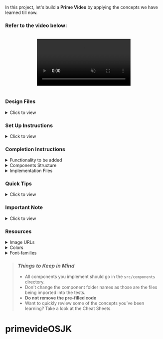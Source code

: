 In this project, let's build a **Prime Video** by applying the concepts we have learned till now.

### Refer to the video below:

<br/>
<div style="text-align: center;">
  <video style="max-width:80%;box-shadow:0 2.8px 2.2px rgba(0, 0, 0, 0.12);outline:none;" loop="true" autoplay="autoplay" controls="controls" muted>
    <source src="https://assets.ccbp.in/frontend/content/react-js/prime-video-output.mp4" type="video/mp4">
    
  </video>
</div>
<br/>

### Design Files

<details>
<summary>Click to view</summary>

- [Large (Size >= 992px) and Extra Large (Size >= 1200px)](https://assets.ccbp.in/frontend/content/react-js/prime-video-lg-output-img.png)

</details>

### Set Up Instructions

<details>
<summary>Click to view</summary>

- Download dependencies by running `npm install`
- Start up the app using `npm start`
</details>

### Completion Instructions

<details>
<summary>Functionality to be added</summary>
<br/>

The app must have the following functionalities

- **Action Movies List** and **Comedy Movies List** should be displayed using **React Slick**
- The `App` is provided with `moviesList`. It consists of a list of movieItem objects with the following properties in each movieItem object

  |     Key      | Data Type |
  | :----------: | :-------: |
  |      id      |  String   |
  | thumbnailUrl |  String   |
  |   videoUrl   |  String   |
  |  categoryId  |  String   |

- When the **next button** is clicked in any of the sliders, the next movie items thumbnail in the corresponding moviesList should be displayed
- When the **previous button** is clicked in any of the sliders, the previous movie items thumbnail in the corresponding moviesList should be displayed <br/>

  <div style="text-align: center;">
    <img src="https://assets.ccbp.in/frontend/content/react-js/prime-video-next-previous-buttons-img.png" alt="movie slider buttons" style="max-width:100%;box-shadow:0 2.8px 2.2px rgba(0, 0, 0, 0.12)">
  </div>
<br/>

- When you click on the **thumbnail**, then the popup should be opened,

  - And corresponding video should be displayed using **React player** component from `react-player`
    <div style="text-align: center;">
      <img src="https://assets.ccbp.in/frontend/content/react-js/prime-video-popup-img.png" alt="popup" style="max-width:100%;box-shadow:0 2.8px 2.2px rgba(0, 0, 0, 0.12)">
  </div>
  <br/>
  - When the close button is clicked, then the popup should be closed

</details>

<details>
<summary>Components Structure</summary>

<br/>
<div style="text-align: center;">
    <img src="https://assets.ccbp.in/frontend/content/react-js/prime-video-compoment-structure-breakdown.png" alt="component structure breakdown" style="max-width:100%;box-shadow:0 2.8px 2.2px rgba(0, 0, 0, 0.12)">
</div>
<br/>

</details>

<details>
<summary>Implementation Files</summary>
<br/>

Use these files to complete the implementation:

- `src/components/PrimeVideo/index.js`
- `src/components/PrimeVideo/index.css`
- `src/components/MoviesSlider/index.js`
- `src/components/MovieItem/index.js`
- `src/components/MovieItem/index.css`

</details>

### Quick Tips

<details close>
<summary>Click to view</summary>

- To build this project, take a look at the <a href='https://learning.ccbp.in/frontend-development/course?c_id=2f4192f7-7495-49ca-a6ce-6b74005e25f1&s_id=c1dc8b6e-864b-4417-9767-471b9e745405&t_id=416f0cab-8425-413b-9157-c7b4d4ae4467' target="_blank">React Slick</a>, <a href='https://learning.ccbp.in/frontend-development/course?c_id=2f4192f7-7495-49ca-a6ce-6b74005e25f1&s_id=b01fca1c-aa5c-4d79-b81e-0220e7649bd0&t_id=416f0cab-8425-413b-9157-c7b4d4ae4467' target="_blank">React Popup</a> and <a href='https://learning.ccbp.in/frontend-development/course?c_id=2f4192f7-7495-49ca-a6ce-6b74005e25f1&s_id=b6392b63-25f6-4215-be09-9f23ad91d789&t_id=416f0cab-8425-413b-9157-c7b4d4ae4467' target="_blank">React Video Player</a> reading materials

- To style popup content use `.popup-content` class

```jsx
<Popup
  modal
  trigger={
    //write code here
  }
  className="popup-content"
>
  //write code here
</Popup>
```

</details>

### Important Note

<details>
<summary>Click to view</summary>

<br/>

**The following instructions are required for the tests to pass**

- One frame of the slider should have 4 thumbnails
- The thumbnail images in the app should have alt as **thumbnail**
- The close button in the popup should have the `data-testid` as **closeButton**
- `IoMdClose` from react-icons should be used for **Close Icon** in the Popup

</details>

### Resources

<details>
<summary>Image URLs</summary>

- [https://assets.ccbp.in/frontend/react-js/prime-video-img.png](https://assets.ccbp.in/frontend/react-js/prime-video-img.png) alt should be **prime video**

</details>

<details>
<summary>Colors</summary>

<br/>
<div style="background-color: #000000; width: 150px; padding: 10px; color: white">Hex: #000000</div>
<div style="background-color: #ffffff; width: 150px; padding: 10px; color: black">Hex: #ffffff</div>
<div style="background-color: #231f20; width: 150px; padding: 10px; color: white">Hex: #231f20</div>
<br/>

</details>

<details>
<summary>Font-families</summary>

- Roboto

</details>

> ### _Things to Keep in Mind_
>
> - All components you implement should go in the `src/components` directory.
> - Don't change the component folder names as those are the files being imported into the tests.
> - **Do not remove the pre-filled code**
> - Want to quickly review some of the concepts you’ve been learning? Take a look at the Cheat Sheets.
# primevideOSJK
